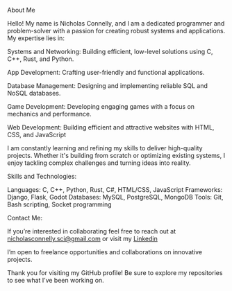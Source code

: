 About Me

Hello! My name is Nicholas Connelly, and I am a dedicated programmer and problem-solver with a passion for creating 
robust systems and applications. My expertise lies in:

Systems and Networking: Building efficient, low-level solutions using C, C++, Rust, and Python.

App Development: Crafting user-friendly and functional applications.

Database Management: Designing and implementing reliable SQL and NoSQL databases.

Game Development: Developing engaging games with a focus on mechanics and performance.

Web Development: Building efficient and attractive websites with HTML, CSS, and JavaScript

I am constantly learning and refining my skills to deliver high-quality projects. Whether it's building from scratch 
or optimizing existing systems, I enjoy tackling complex challenges and turning ideas into reality.

Skills and Technologies:

Languages: C, C++, Python, Rust, C#, HTML/CSS, JavaScript
Frameworks: Django, Flask, Godot
Databases: MySQL, PostgreSQL, MongoDB
Tools: Git, Bash scripting, Socket programming

Contact Me:

If you’re interested in collaborating feel free to reach out at nicholasconnelly.sci@gmail.com or visit my [Linkedin](https://www.linkedin.com/in/nicholas-c-284342165/)

I’m open to freelance opportunities and collaborations on innovative projects.

Thank you for visiting my GitHub profile! Be sure to explore my repositories to see what I’ve been working on.
